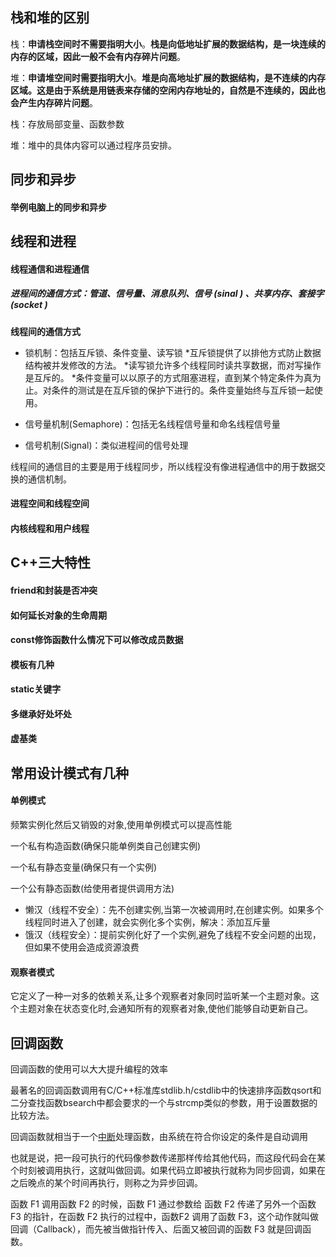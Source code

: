 ## 栈和堆的区别

栈：**申请栈空间时不需要指明大小**。**栈是向低地址扩展的数据结构，是一块连续的内存的区域，因此一般不会有内存碎片问题**。

堆：**申请堆空间时需要指明大小**。**堆是向高地址扩展的数据结构，是不连续的内存区域。这是由于系统是用链表来存储的空闲内存地址的，自然是不连续的，因此也会产生内存碎片问题**。

栈：存放局部变量、函数参数

堆：堆中的具体内容可以通过程序员安排。

## 同步和异步

#### 举例电脑上的同步和异步

## 线程和进程

#### 线程通信和进程通信

##### 进程间的通信方式：管道、信号量、消息队列、信号 (sinal ) 、共享内存、套接字(socket )

**线程间的通信方式**

- 锁机制：包括互斥锁、条件变量、读写锁
     *互斥锁提供了以排他方式防止数据结构被并发修改的方法。
     *读写锁允许多个线程同时读共享数据，而对写操作是互斥的。
     *条件变量可以以原子的方式阻塞进程，直到某个特定条件为真为止。对条件的测试是在互斥锁的保护下进行的。条件变量始终与互斥锁一起使用。

- 信号量机制(Semaphore)：包括无名线程信号量和命名线程信号量

- 信号机制(Signal)：类似进程间的信号处理

线程间的通信目的主要是用于线程同步，所以线程没有像进程通信中的用于数据交换的通信机制。

#### 进程空间和线程空间

#### 内核线程和用户线程

## C++三大特性

#### friend和封装是否冲突

#### 如何延长对象的生命周期

#### const修饰函数什么情况下可以修改成员数据

#### 模板有几种

#### static关键字

#### 多继承好处坏处

#### 虚基类

## 常用设计模式有几种

#### 单例模式

频繁实例化然后又销毁的对象,使用单例模式可以提高性能

一个私有构造函数(确保只能单例类自己创建实例)

一个私有静态变量(确保只有一个实例)

一个公有静态函数(给使用者提供调用方法)

- 懒汉（线程不安全）：先不创建实例,当第一次被调用时,在创建实例。如果多个线程同时进入了创建，就会实例化多个实例，解决：添加互斥量
- 饿汉（线程安全）：提前实例化好了一个实例,避免了线程不安全问题的出现，但如果不使用会造成资源浪费

#### 观察者模式

它定义了一种一对多的依赖关系,让多个观察者对象同时监听某一个主题对象。这个主题对象在状态变化时,会通知所有的观察者对象,使他们能够自动更新自己。

## 回调函数

回调函数的使用可以大大提升编程的效率

最著名的回调函数调用有C/C++标准库stdlib.h/cstdlib中的快速排序函数qsort和二分查找函数bsearch中都会要求的一个与strcmp类似的参数，用于设置数据的比较方法。

回调函数就相当于一个[中断](https://so.csdn.net/so/search?q=中断&spm=1001.2101.3001.7020)处理函数，由系统在符合你设定的条件是自动调用

也就是说，把一段可执行的代码像参数传递那样传给其他代码，而这段代码会在某个时刻被调用执行，这就叫做回调。如果代码立即被执行就称为同步回调，如果在之后晚点的某个时间再执行，则称之为异步回调。

函数 F1 调用函数 F2 的时候，函数 F1 通过参数给 函数 F2 传递了另外一个函数 F3 的指针，在函数 F2 执行的过程中，函数F2 调用了函数 F3，这个动作就叫做回调（Callback），而先被当做指针传入、后面又被回调的函数 F3 就是回调函数。

